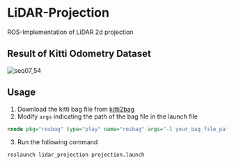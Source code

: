 # LiDAR-Projection
ROS-Implementation of LiDAR 2d projection

## Result of Kitti Odometry Dataset
![seq07_54](https://github.com/soup1997/LiDAR-Projection/assets/86957779/07bffc60-3142-44e1-b255-a1f317c199aa)

## Usage
1. Download the kitti bag file from [kitti2bag](https://github.com/tomas789/kitti2bag)
2. Modify `args` indicating the path of the bag file in the launch file
```xml
<node pkg="rosbag" type="play" name="rosbag" args="-l your_bag_file_path"/>
```
3. Run the following command
```bash
roslaunch lidar_projection projection.launch
```

